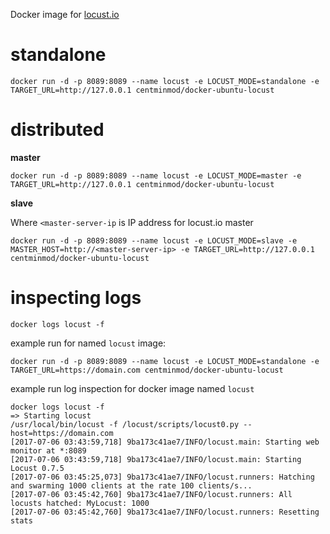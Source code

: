 Docker image for [locust.io](http://locust.io)

# standalone

    docker run -d -p 8089:8089 --name locust -e LOCUST_MODE=standalone -e TARGET_URL=http://127.0.0.1 centminmod/docker-ubuntu-locust

# distributed

**master**

    docker run -d -p 8089:8089 --name locust -e LOCUST_MODE=master -e TARGET_URL=http://127.0.0.1 centminmod/docker-ubuntu-locust

**slave**

Where `<master-server-ip` is IP address for locust.io master

    docker run -d -p 8089:8089 --name locust -e LOCUST_MODE=slave -e MASTER_HOST=http://<master-server-ip> -e TARGET_URL=http://127.0.0.1 centminmod/docker-ubuntu-locust

# inspecting logs

    docker logs locust -f

example run for named `locust` image:

    docker run -d -p 8089:8089 --name locust -e LOCUST_MODE=standalone -e TARGET_URL=https://domain.com centminmod/docker-ubuntu-locust

example run log inspection for docker image named `locust`

    docker logs locust -f
    => Starting locust
    /usr/local/bin/locust -f /locust/scripts/locust0.py --host=https://domain.com
    [2017-07-06 03:43:59,718] 9ba173c41ae7/INFO/locust.main: Starting web monitor at *:8089
    [2017-07-06 03:43:59,718] 9ba173c41ae7/INFO/locust.main: Starting Locust 0.7.5
    [2017-07-06 03:45:25,073] 9ba173c41ae7/INFO/locust.runners: Hatching and swarming 1000 clients at the rate 100 clients/s...
    [2017-07-06 03:45:42,760] 9ba173c41ae7/INFO/locust.runners: All locusts hatched: MyLocust: 1000
    [2017-07-06 03:45:42,760] 9ba173c41ae7/INFO/locust.runners: Resetting stats